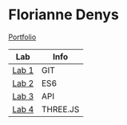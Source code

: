 # Florianne Denys

[Portfolio](https://github.com/florianne-denys/DEV5-myportfolio.git)

| Lab | Info |
| -------------- | -------------- |
| [Lab 1](https://github.com/LarissaDeBorgher/DEV5-LAB1.git) | GIT |
| [Lab 2](https://github.com/florianne-denys/DEV5-myportfolio/tree/main/Lab2) | ES6 |
| [Lab 3](https://github.com/florianne-denys/DEV5-myportfolio/tree/main/Lab3) | API |
| [Lab 4](https://github.com/florianne-denys/DEV5-myportfolio/tree/main/Lab4) | THREE.JS |

